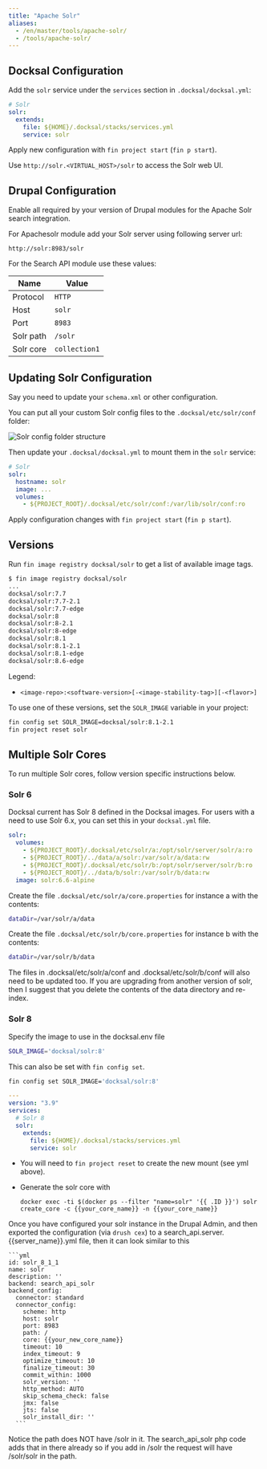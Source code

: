 ```yaml
---
title: "Apache Solr"
aliases:
  - /en/master/tools/apache-solr/
  - /tools/apache-solr/
---
```


## Docksal Configuration

Add the `solr` service under the `services` section in `.docksal/docksal.yml`:

```yaml
# Solr
solr:
  extends:
    file: ${HOME}/.docksal/stacks/services.yml
    service: solr
```

Apply new configuration with `fin project start` (`fin p start`).

Use `http://solr.<VIRTUAL_HOST>/solr` to access the Solr web UI.

## Drupal Configuration

Enable all required by your version of Drupal modules for the Apache Solr search integration.

For Apachesolr module add your Solr server using following server url:

```
http://solr:8983/solr
```

For the Search API module use these values:

| Name      | Value         |
| --------- | ------------- |
| Protocol  | `HTTP`        |
| Host      | `solr`        |
| Port      | `8983`        |
| Solr path | `/solr`       |
| Solr core | `collection1` |

## Updating Solr Configuration

Say you need to update your `schema.xml` or other configuration.

You can put all your custom Solr config files to the `.docksal/etc/solr/conf` folder:

![Solr config folder structure](/images/apache-solr-conf-folder.png?classes=inline)

Then update your `.docksal/docksal.yml` to mount them in the `solr` service:

```yaml
# Solr
solr:
  hostname: solr
  image: ...
  volumes:
    - ${PROJECT_ROOT}/.docksal/etc/solr/conf:/var/lib/solr/conf:ro
```

Apply configuration changes with `fin project start` (`fin p start`).

## Versions

Run `fin image registry docksal/solr` to get a list of available image tags.

```bash
$ fin image registry docksal/solr
...
docksal/solr:7.7
docksal/solr:7.7-2.1
docksal/solr:7.7-edge
docksal/solr:8
docksal/solr:8-2.1
docksal/solr:8-edge
docksal/solr:8.1
docksal/solr:8.1-2.1
docksal/solr:8.1-edge
docksal/solr:8.6-edge
```

Legend:

- `<image-repo>:<software-version>[-<image-stability-tag>][-<flavor>]`

To use one of these versions, set the `SOLR_IMAGE` variable in your project:

```bash
fin config set SOLR_IMAGE=docksal/solr:8.1-2.1
fin project reset solr
```

## Multiple Solr Cores

To run multiple Solr cores, follow version specific instructions below.


### Solr 6

Docksal current has Solr 8 defined in the Docksal images. For users with a need to use Solr 6.x, you can set this in
your `docksal.yml` file.

```yaml
solr:
  volumes:
    - ${PROJECT_ROOT}/.docksal/etc/solr/a:/opt/solr/server/solr/a:ro
    - ${PROJECT_ROOT}/../data/a/solr:/var/solr/a/data:rw
    - ${PROJECT_ROOT}/.docksal/etc/solr/b:/opt/solr/server/solr/b:ro
    - ${PROJECT_ROOT}/../data/b/solr:/var/solr/b/data:rw
  image: solr:6.6-alpine
```

Create the file `.docksal/etc/solr/a/core.properties` for instance a with the contents:

```bash
dataDir=/var/solr/a/data
```

Create the file `.docksal/etc/solr/b/core.properties` for instance b with the contents:

```bash
dataDir=/var/solr/b/data
```

The files in .docksal/etc/solr/a/conf and .docksal/etc/solr/b/conf will also need to be updated too. If you are upgrading
from another version of solr, then I suggest that you delete the contents of the data directory and re-index.

### Solr 8

Specify the image to use in the docksal.env file

```bash
SOLR_IMAGE='docksal/solr:8'
```

This can also be set with `fin config set`.

```bash
fin config set SOLR_IMAGE='docksal/solr:8'
```

```yml
---
version: "3.9"
services:
  # Solr 8
  solr:
    extends:
      file: ${HOME}/.docksal/stacks/services.yml
      service: solr
```

- You will need to `fin project reset` to create the new mount (see yml above).
- Generate the solr core with

  ```
  docker exec -ti $(docker ps --filter "name=solr" '{{ .ID }}') solr create_core -c {{your_core_name}} -n {{your_core_name}}
  ```

Once you have configured your solr instance in the Drupal Admin, and then
exported the configuration (via `drush cex`) to a
search_api.server.{{server_name}}.yml file, then it can look similar to this

    ```yml
    id: solr_8_1_1
    name: solr
    description: ''
    backend: search_api_solr
    backend_config:
      connector: standard
      connector_config:
        scheme: http
        host: solr
        port: 8983
        path: /
        core: {{your_new_core_name}}
        timeout: 10
        index_timeout: 9
        optimize_timeout: 10
        finalize_timeout: 30
        commit_within: 1000
        solr_version: ''
        http_method: AUTO
        skip_schema_check: false
        jmx: false
        jts: false
        solr_install_dir: ''
      ```

Notice the path does NOT have /solr in it. The search_api_solr php code adds
that in there already so if you add in /solr the request will have /solr/solr in the path.
